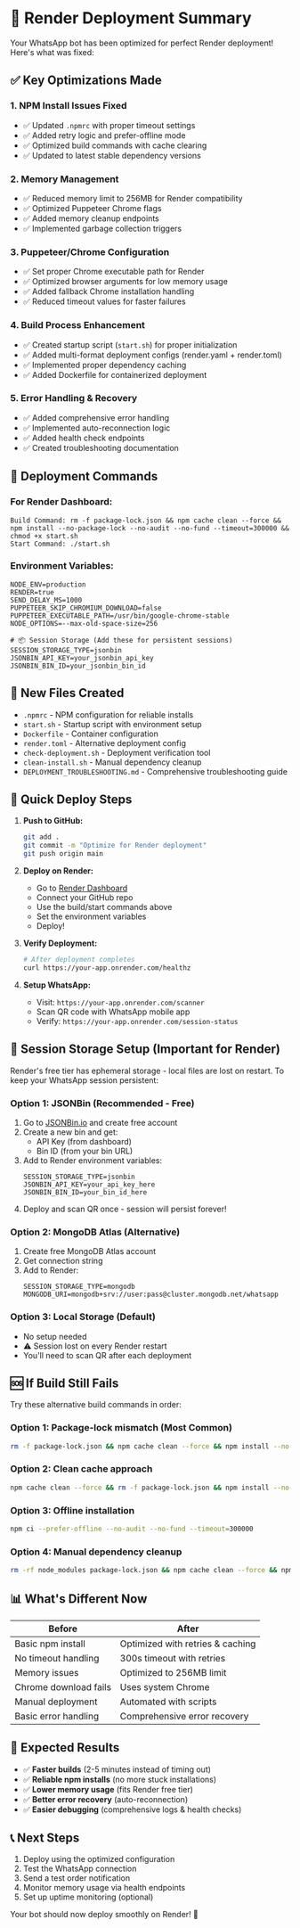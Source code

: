# 🚀 Render Deployment Summary

Your WhatsApp bot has been optimized for perfect Render deployment! Here's what was fixed:

## ✅ Key Optimizations Made

### 1. **NPM Install Issues Fixed**
- ✅ Updated `.npmrc` with proper timeout settings
- ✅ Added retry logic and prefer-offline mode
- ✅ Optimized build commands with cache clearing
- ✅ Updated to latest stable dependency versions

### 2. **Memory Management**
- ✅ Reduced memory limit to 256MB for Render compatibility
- ✅ Optimized Puppeteer Chrome flags
- ✅ Added memory cleanup endpoints
- ✅ Implemented garbage collection triggers

### 3. **Puppeteer/Chrome Configuration**
- ✅ Set proper Chrome executable path for Render
- ✅ Optimized browser arguments for low memory usage
- ✅ Added fallback Chrome installation handling
- ✅ Reduced timeout values for faster failures

### 4. **Build Process Enhancement**
- ✅ Created startup script (`start.sh`) for proper initialization
- ✅ Added multi-format deployment configs (render.yaml + render.toml)
- ✅ Implemented proper dependency caching
- ✅ Added Dockerfile for containerized deployment

### 5. **Error Handling & Recovery**
- ✅ Added comprehensive error handling
- ✅ Implemented auto-reconnection logic
- ✅ Added health check endpoints
- ✅ Created troubleshooting documentation

## 🎯 Deployment Commands

### For Render Dashboard:
```
Build Command: rm -f package-lock.json && npm cache clean --force && npm install --no-package-lock --no-audit --no-fund --timeout=300000 && chmod +x start.sh
Start Command: ./start.sh
```

### Environment Variables:
```
NODE_ENV=production
RENDER=true
SEND_DELAY_MS=1000
PUPPETEER_SKIP_CHROMIUM_DOWNLOAD=false
PUPPETEER_EXECUTABLE_PATH=/usr/bin/google-chrome-stable
NODE_OPTIONS=--max-old-space-size=256

# 📦 Session Storage (Add these for persistent sessions)
SESSION_STORAGE_TYPE=jsonbin
JSONBIN_API_KEY=your_jsonbin_api_key
JSONBIN_BIN_ID=your_jsonbin_bin_id
```

## 📁 New Files Created

- `.npmrc` - NPM configuration for reliable installs
- `start.sh` - Startup script with environment setup
- `Dockerfile` - Container configuration
- `render.toml` - Alternative deployment config
- `check-deployment.sh` - Deployment verification tool
- `clean-install.sh` - Manual dependency cleanup
- `DEPLOYMENT_TROUBLESHOOTING.md` - Comprehensive troubleshooting guide

## 🔧 Quick Deploy Steps

1. **Push to GitHub:**
   ```bash
   git add .
   git commit -m "Optimize for Render deployment"
   git push origin main
   ```

2. **Deploy on Render:**
   - Go to [Render Dashboard](https://dashboard.render.com)
   - Connect your GitHub repo
   - Use the build/start commands above
   - Set the environment variables
   - Deploy!

3. **Verify Deployment:**
   ```bash
   # After deployment completes
   curl https://your-app.onrender.com/healthz
   ```

4. **Setup WhatsApp:**
   - Visit: `https://your-app.onrender.com/scanner`
   - Scan QR code with WhatsApp mobile app
   - Verify: `https://your-app.onrender.com/session-status`

## 💾 **Session Storage Setup (Important for Render)**

Render's free tier has ephemeral storage - local files are lost on restart. To keep your WhatsApp session persistent:

### **Option 1: JSONBin (Recommended - Free)**
1. Go to [JSONBin.io](https://jsonbin.io) and create free account
2. Create a new bin and get:
   - API Key (from dashboard)
   - Bin ID (from your bin URL)
3. Add to Render environment variables:
   ```
   SESSION_STORAGE_TYPE=jsonbin
   JSONBIN_API_KEY=your_api_key_here
   JSONBIN_BIN_ID=your_bin_id_here
   ```
4. Deploy and scan QR once - session will persist forever!

### **Option 2: MongoDB Atlas (Alternative)**
1. Create free MongoDB Atlas account
2. Get connection string
3. Add to Render:
   ```
   SESSION_STORAGE_TYPE=mongodb
   MONGODB_URI=mongodb+srv://user:pass@cluster.mongodb.net/whatsapp
   ```

### **Option 3: Local Storage (Default)**
- No setup needed
- ⚠️ Session lost on every Render restart
- You'll need to scan QR after each deployment

## 🆘 If Build Still Fails

Try these alternative build commands in order:

### Option 1: Package-lock mismatch (Most Common)
```bash
rm -f package-lock.json && npm cache clean --force && npm install --no-package-lock --timeout=300000
```

### Option 2: Clean cache approach
```bash
npm cache clean --force && rm -f package-lock.json && npm install --no-package-lock --timeout=300000
```

### Option 3: Offline installation
```bash
npm ci --prefer-offline --no-audit --no-fund --timeout=300000
```

### Option 4: Manual dependency cleanup
```bash
rm -rf node_modules package-lock.json && npm cache clean --force && npm install
```

## 📊 What's Different Now

| Before | After |
|--------|-------|
| Basic npm install | Optimized with retries & caching |
| No timeout handling | 300s timeout with retries |
| Memory issues | Optimized to 256MB limit |
| Chrome download fails | Uses system Chrome |
| Manual deployment | Automated with scripts |
| Basic error handling | Comprehensive error recovery |

## 🎉 Expected Results

- ✅ **Faster builds** (2-5 minutes instead of timing out)
- ✅ **Reliable npm installs** (no more stuck installations)
- ✅ **Lower memory usage** (fits Render free tier)
- ✅ **Better error recovery** (auto-reconnection)
- ✅ **Easier debugging** (comprehensive logs & health checks)

## 📞 Next Steps

1. Deploy using the optimized configuration
2. Test the WhatsApp connection
3. Send a test order notification
4. Monitor memory usage via health endpoints
5. Set up uptime monitoring (optional)

Your bot should now deploy smoothly on Render! 🎯
